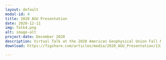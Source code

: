 ```yaml
---
layout: default
modal-id: 4
title: 2020 AGU Presentation
date: 2020-12-11
img: Talk4.png
alt: image-alt
project-date: December 2020
description: Virtual Talk at the 2020 American Geophysical Union Fall Meeting December 11, 2020.
download: https://figshare.com/articles/media/2020_AGU_Presentation/13356356

---
```

